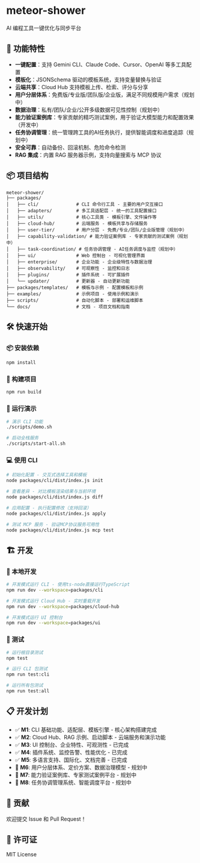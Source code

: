 # meteor-shower

AI 编程工具一键优化与同步平台

## 🚀 功能特性

- **一键配置**：支持 Gemini CLI、Claude Code、Cursor、OpenAI 等多工具配置
- **模板化**：JSONSchema 驱动的模板系统，支持变量替换与验证
- **云端共享**：Cloud Hub 支持模板上传、检索、评分与分享
- **用户分层体系**：免费版/专业版/团队版/企业版，满足不同规模用户需求（规划中）
- **数据治理**：私有/团队/企业/公开多级数据可见性控制（规划中）
- **能力验证案例库**：专家贡献的精巧测试案例，用于验证大模型能力和配置效果（开发中）
- **任务协调管理**：统一管理跨工具的AI任务执行，提供智能调度和进度追踪（规划中）
- **安全可靠**：自动备份、回滚机制、危险命令检测
- **RAG 集成**：内置 RAG 服务器示例，支持向量搜索与 MCP 协议

## 📦 项目结构

```
meteor-shower/
├── packages/
│   ├── cli/              # CLI 命令行工具 - 主要的用户交互接口
│   ├── adapters/         # 多工具适配层 - 统一的工具配置接口
│   ├── utils/            # 核心工具类 - 模板引擎、文件操作等
│   ├── cloud-hub/        # 云端服务 - 模板共享与存储服务
│   ├── user-tier/        # 用户分层 - 免费/专业/团队/企业版管理（规划中）
│   ├── capability-validation/ # 能力验证案例库 - 专家贡献的测试案例（规划中）
│   ├── task-coordination/ # 任务协调管理 - AI任务调度与监控（规划中）
│   ├── ui/               # Web 控制台 - 可视化管理界面
│   ├── enterprise/       # 企业功能 - 企业级特性与数据治理
│   ├── observability/    # 可观察性 - 监控和日志
│   ├── plugins/          # 插件系统 - 可扩展插件
│   └── updater/          # 更新器 - 自动更新功能
├── packages/templates/   # 模板与示例 - 配置模板和示例
├── examples/             # 示例项目 - 使用示例和演示
├── scripts/              # 自动化脚本 - 部署和运维脚本
└── docs/                 # 文档 - 项目文档和指南
```

## 🛠️ 快速开始

### 📦 安装依赖

```bash
npm install
```

### 🔨 构建项目

```bash
npm run build
```

### 🚀 运行演示

```bash
# 演示 CLI 功能
./scripts/demo.sh

# 启动全栈服务
./scripts/start-all.sh
```

### 💻 使用 CLI

```bash
# 初始化配置 - 交互式选择工具和模板
node packages/cli/dist/index.js init

# 查看差异 - 对比模板渲染结果与当前环境
node packages/cli/dist/index.js diff

# 应用配置 - 执行配置修改（支持回滚）
node packages/cli/dist/index.js apply

# 测试 MCP 服务 - 验证MCP协议服务可用性
node packages/cli/dist/index.js mcp test
```

## 🏗️ 开发

### 🔧 本地开发

```bash
# 开发模式运行 CLI - 使用ts-node直接运行TypeScript
npm run dev --workspace=packages/cli

# 开发模式运行 Cloud Hub - 实时重载开发
npm run dev --workspace=packages/cloud-hub

# 开发模式运行 UI 控制台
npm run dev --workspace=packages/ui
```

### 🧪 测试

```bash
# 运行根目录测试
npm test

# 运行 CLI 包测试
npm run test:cli

# 运行所有包测试
npm run test:all
```

## 📋 开发计划

- ✅ **M1**: CLI 基础功能、适配层、模板引擎 - 核心架构搭建完成
- ✅ **M2**: Cloud Hub、RAG 示例、启动脚本 - 云端服务和演示功能
- ✅ **M3**: UI 控制台、企业特性、可观测性 - 已完成
- ✅ **M4**: 插件系统、监控告警、性能优化 - 已完成
- ✅ **M5**: 多语言支持、国际化、文档完善 - 已完成
- 📅 **M6**: 用户分层体系、定价方案、数据治理模型 - 规划中
- 📅 **M7**: 能力验证案例库、专家测试案例平台 - 规划中
- 📅 **M8**: 任务协调管理系统、智能调度平台 - 规划中

## 🤝 贡献

欢迎提交 Issue 和 Pull Request！

## 📄 许可证

MIT License
